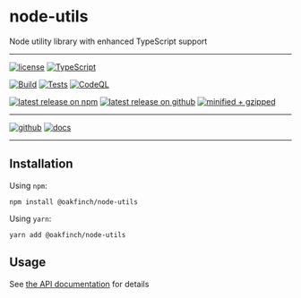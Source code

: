 # node-utils
Node utility library with enhanced TypeScript support

------

[![license](https://badgen.net/github/license/oakfinch/node-utils)](https://github.com/oakfinch/node-utils/blob/main/LICENSE)
[![TypeScript](https://badgen.net/badge/icon/TypeScript?icon=typescript&label=)](https://www.typescriptlang.org/)

[![Build](https://github.com/oakfinch/node-utils/actions/workflows/build.yml/badge.svg)](https://github.com/oakfinch/node-utils/actions/workflows/build.yml)
[![Tests](https://github.com/oakfinch/node-utils/actions/workflows/tests.yml/badge.svg)](https://github.com/oakfinch/node-utils/actions/workflows/tests.yml)
[![CodeQL](https://github.com/oakfinch/node-utils/actions/workflows/codeql-analysis.yml/badge.svg)](https://github.com/oakfinch/node-utils/actions/workflows/codeql-analysis.yml)

[![latest release on npm](https://badgen.net/npm/v/@oakfinch/node-utils?icon=npm&label=)](https://npmjs.com/package/@oakfinch/node-utils)
[![latest release on github](https://badgen.net/github/release/oakfinch/node-utils?icon=github&label=)](https://github.com/oakfinch/node-utils/releases/latest)
[![minified + gzipped](https://badgen.net/bundlephobia/minzip/@oakfinch/node-utils?label=minified%20%2B%20gzipped)](https://bundlephobia.com/package/@oakfinch/node-utils)

------

[![github](https://badgen.net/badge/icon/github?icon=github&scale=2&label=)](https://github.com/oakfinch/node-utils/) 
[![docs](https://badgen.net/badge/%F0%9F%93%8B/documentation?scale=2)](https://oakfinch.github.io/node-utils/modules.html)

------

## Installation

Using `npm`:

```
npm install @oakfinch/node-utils
```

Using `yarn`:

```
yarn add @oakfinch/node-utils
```

## Usage

See [the API documentation](https://oakfinch.github.io/node-utils/modules.html) for details
